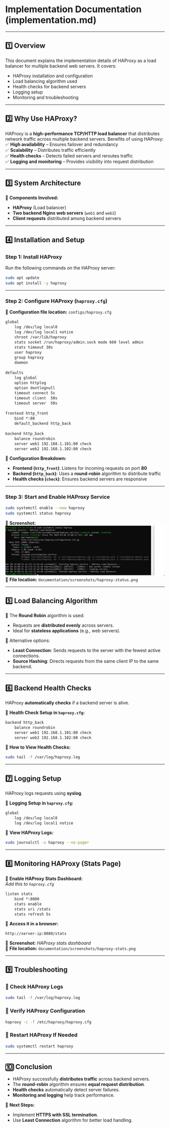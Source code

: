# **Implementation Documentation (implementation.md)**  

---

## **1️⃣ Overview**  
This document explains the implementation details of HAProxy as a load balancer for multiple backend web servers. It covers:  
- HAProxy installation and configuration  
- Load balancing algorithm used  
- Health checks for backend servers  
- Logging setup  
- Monitoring and troubleshooting  

---

## **2️⃣ Why Use HAProxy?**  
HAProxy is a **high-performance TCP/HTTP load balancer** that distributes network traffic across multiple backend servers. Benefits of using HAProxy:  
✅ **High availability** – Ensures failover and redundancy  
✅ **Scalability** – Distributes traffic efficiently  
✅ **Health checks** – Detects failed servers and reroutes traffic  
✅ **Logging and monitoring** – Provides visibility into request distribution  

---

## **3️⃣ System Architecture**  
📌 **Components Involved:**  
- **HAProxy** (Load balancer)  
- **Two backend Nginx web servers** (`web1` and `web2`)  
- **Client requests** distributed among backend servers    

---

## **4️⃣ Installation and Setup**  

### **Step 1: Install HAProxy**  
Run the following commands on the HAProxy server:  
```bash
sudo apt update
sudo apt install -y haproxy
```
---

### **Step 2: Configure HAProxy (`haproxy.cfg`)**  
📌 **Configuration file location:** `configs/haproxy.cfg`  

```haproxy
global
    log /dev/log local0
    log /dev/log local1 notice
    chroot /var/lib/haproxy
    stats socket /run/haproxy/admin.sock mode 660 level admin
    stats timeout 30s
    user haproxy
    group haproxy
    daemon

defaults
    log global
    option httplog
    option dontlognull
    timeout connect 5s
    timeout client  50s
    timeout server  50s

frontend http_front
    bind *:80
    default_backend http_back

backend http_back
    balance roundrobin
    server web1 192.168.1.101:80 check
    server web2 192.168.1.102:80 check
```
📌 **Configuration Breakdown:**  
- **Frontend (`http_front`)**: Listens for incoming requests on port **80**  
- **Backend (`http_back`)**: Uses a **round-robin** algorithm to distribute traffic  
- **Health checks (`check`)**: Ensures backend servers are responsive    

---

### **Step 3: Start and Enable HAProxy Service**  
```bash
sudo systemctl enable --now haproxy
sudo systemctl status haproxy
```
📸 **Screenshot:**  ![haproxy-status](https://github.com/Ebube101/haproxy-loadbalancing-lab/blob/main/documentation/screenshots/haproxy-status.png?raw=true)
🔹 **File location:** `documentation/screenshots/haproxy-status.png`  

---

## **5️⃣ Load Balancing Algorithm**  
📌 The **Round Robin** algorithm is used:  
- Requests are **distributed evenly** across servers.  
- Ideal for **stateless applications** (e.g., web servers).  

📌 Alternative options:  
- **Least Connection**: Sends requests to the server with the fewest active connections.  
- **Source Hashing**: Directs requests from the same client IP to the same backend.  

---

## **6️⃣ Backend Health Checks**  
HAProxy **automatically checks** if a backend server is alive.  

📌 **Health Check Setup in `haproxy.cfg`:**  
```haproxy
backend http_back
    balance roundrobin
    server web1 192.168.1.101:80 check
    server web2 192.168.1.102:80 check
```
📌 **How to View Health Checks:**  
```bash
sudo tail -f /var/log/haproxy.log
```
---

## **7️⃣ Logging Setup**  
HAProxy logs requests using **syslog**.  

📌 **Logging Setup in `haproxy.cfg`:**  
```haproxy
global
    log /dev/log local0
    log /dev/log local1 notice
```
📌 **View HAProxy Logs:**  
```bash
sudo journalctl -u haproxy --no-pager
```  
---

## **8️⃣ Monitoring HAProxy (Stats Page)**  
📌 **Enable HAProxy Stats Dashboard:**  
_Add this to `haproxy.cfg`_  
```haproxy
listen stats
    bind *:8080
    stats enable
    stats uri /stats
    stats refresh 5s
```
📌 **Access it in a browser:**  
```
http://server-ip:8080/stats
```
📸 **Screenshot:** _HAProxy stats dashboard_  
🔹 **File location:** `documentation/screenshots/haproxy-stats.png`  

---

## **9️⃣ Troubleshooting**  

### **🔹 Check HAProxy Logs**  
```bash
sudo tail -f /var/log/haproxy.log
```

### **🔹 Verify HAProxy Configuration**
```bash
haproxy -c -f /etc/haproxy/haproxy.cfg
```

### **🔹 Restart HAProxy If Needed**
```bash
sudo systemctl restart haproxy
```
---

## **🔟 Conclusion**  
- HAProxy successfully **distributes traffic** across backend servers.  
- The **round-robin** algorithm ensures **equal request distribution**.  
- **Health checks** automatically detect server failures.  
- **Monitoring and logging** help track performance.  

📌 **Next Steps:**  
- Implement **HTTPS with SSL termination**.  
- Use **Least Connection** algorithm for better load handling.  

